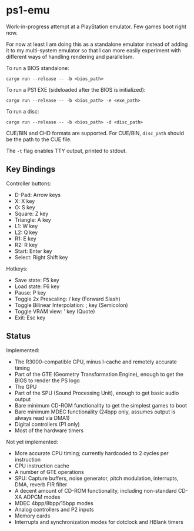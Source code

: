 # ps1-emu

Work-in-progress attempt at a PlayStation emulator. Few games boot right now.

For now at least I am doing this as a standalone emulator instead of adding it to my multi-system emulator so that I can more easily experiment with different ways of handling rendering and parallelism.

To run a BIOS standalone:

```
cargo run --release -- -b <bios_path>
```

To run a PS1 EXE (sideloaded after the BIOS is initialized):
```
cargo run --release -- -b <bios_path> -e <exe_path>
```

To run a disc:
```
cargo run --release -- -b <bios_path> -d <disc_path>
```

CUE/BIN and CHD formats are supported. For CUE/BIN, `disc_path` should be the path to the CUE file.

The `-t` flag enables TTY output, printed to stdout.

## Key Bindings

Controller buttons:
* D-Pad: Arrow keys
* X: X key
* O: S key
* Square: Z key
* Triangle: A key
* L1: W key
* L2: Q key
* R1: E key
* R2: R key
* Start: Enter key
* Select: Right Shift key

Hotkeys:
* Save state: F5 key
* Load state: F6 key
* Pause: P key
* Toggle 2x Prescaling: / key (Forward Slash)
* Toggle Bilinear Interpolation: ; key (Semicolon)
* Toggle VRAM view: ' key (Quote)
* Exit: Esc key

## Status

Implemented:
* The R3000-compatible CPU, minus I-cache and remotely accurate timing
* Part of the GTE (Geometry Transformation Engine), enough to get the BIOS to render the PS logo
* The GPU
* Part of the SPU (Sound Processing Unit), enough to get basic audio output
* Bare minimum CD-ROM functionality to get the simplest games to boot
* Bare minimum MDEC functionality (24bpp only, assumes output is always read via DMA1)
* Digital controllers (P1 only)
* Most of the hardware timers

Not yet implemented:
* More accurate CPU timing; currently hardcoded to 2 cycles per instruction
* CPU instruction cache
* A number of GTE operations
* SPU: Capture buffers, noise generator, pitch modulation, interrupts, DMA, reverb FIR filter
* A decent amount of CD-ROM functionality, including non-standard CD-XA ADPCM modes
* MDEC 4bpp/8bpp/15bpp modes
* Analog controllers and P2 inputs
* Memory cards
* Interrupts and synchronization modes for dotclock and HBlank timers
